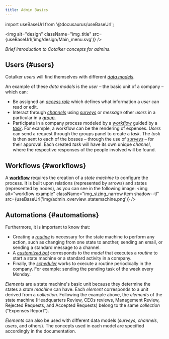 ```yaml
---
title: Admin Basics
---
```


import useBaseUrl from '@docusaurus/useBaseUrl';

<img alt="design" className="img_title" src={useBaseUrl('img/design/Main_menu.svg')} />
<br/>

_Brief introduction to Cotalker concepts for admins._

## Users {#users}

Cotalker _users_ will find themselves with different [_data models_](/docs/documentation/models/overview_model).

An example of these _data models_ is the _user_ – the basic unit of a company – which can:
- Be assigned an [_access role_](/docs/documentation/admin/admin_accessrole) which defines what information a _user_ can read or edit.
- Interact through [_channels_](/docs/documentation/client/basic_concepts#channel) using [_surveys_](/docs/documentation/client/basic_concepts#surveys) or _message_ other _users_ in a particular in a [_group_](/docs/documentation/admin/admin_group).
- Participate in a company process modeled by a [_workflow_](/docs/documentation/admin/workflows/admin_workflow_overview) guided by a [_task_](/docs/documentation/client/basic_concepts#tasks). For example, a workflow can be the rendering of expenses. _Users_ can send a request through the groups panel to create a _task_. The _task_ is then sent to each of the bosses – through the use of [_surveys_](/docs/documentation/admin/survey/survey_overview) – for their approval. Each created _task_ will have its own unique _channel_, where the respective responses of the people involved will be found.

## Workflows {#workflows}

A [**workflow**](/docs/documentation/admin/workflows/admin_workflow_overview) requires the creation of a _state machine_ to configure the process. It is built upon relations (represented by arrows) and states (represented by nodes), as you can see in the following image:
<img alt="workflow example" className="img_sizing_narrow item shadow--tl" src={useBaseUrl('img/admin_overview_statemachine.png')} />
<br/>


## Automations {#automations}

Furthermore, it is important to know that:
- Creating a [_routine_](/docs/documentation/automation/admin_routine) is necessary for the state machine to perform any action, such as changing from one state to another, sending an email, or sending a standard message to a channel.
- A [_customized bot_](/docs/documentation/admin/admin_bots) corresponds to the _model_ that executes a _routine_ to start a state machine or a standard activity in a company.
- Finally, the [_scheduler_](/docs/documentation/admin/admin_scheduler) works to execute a routine periodically in the company. For example: sending the pending task of the week every Monday.

_Elements_ are a state machine's basic unit because they determine the states a _state machine_ can have. Each _element_ corresponds to a unit derived from a _collection_. Following the example above, the _elements_ of the state machine (Headquarters Review, CEOs reviews, Management Review, Rejected Requests, and Accepted Requests) belong to the same _collection_ ("Expenses Report").

_Elements_ can also be used with different data models (_surveys_, _channels_, _users_, and others). The concepts used in each model are specified accordingly in the documentation.